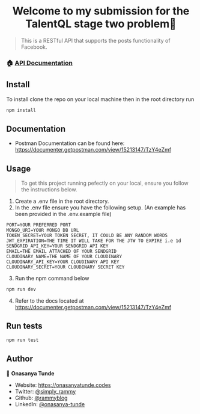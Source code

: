 <h1 align="center">Welcome to my submission for the TalentQL stage two problem👋</h1>


> This is a RESTful API that supports the posts functionality of Facebook.


### 🏠 [API Documentation](https://documenter.getpostman.com/view/15213147/TzY4eZmf)


## Install
To install clone the repo on your local machine then in the root directory run

```sh
npm install
```

## Documentation
- Postman Documentation can be found here: https://documenter.getpostman.com/view/15213147/TzY4eZmf
## Usage

> To get this project running pefectly on your local, ensure you follow the instructions below.

1. Create a .env file in the root directory.
2. In the .env file ensure you have the following setup. (An example has been provided in the .env.example file)

```
PORT=YOUR PREFERRED PORT
MONGO_URI=YOUR MONGO DB URL
TOKEN_SECRET=YOUR TOKEN SECRET, IT COULD BE ANY RANDOM WORDS
JWT_EXPIRATION=THE TIME IT WILL TAKE FOR THE JTW TO EXPIRE i.e 1d
SENDGRID_API_KEY=YOUR SENDGRID API KEY
EMAIL=THE EMAIL ATTACHED OF YOUR SENDGRID 
CLOUDINARY_NAME=THE NAME OF YOUR CLOUDINARY 
CLOUDINARY_API_KEY=YOUR CLOUDINARY API KEY
CLOUDINARY_SECRET=YOUR CLOUDINARY SECRET KEY
```

3. Run the npm command below

```sh
npm run dev
```

4. Refer to the docs located at https://documenter.getpostman.com/view/15213147/TzY4eZmf 


## Run tests

```sh
npm run test
```

## Author

👤 **Onasanya Tunde**

- Website: https://onasanyatunde.codes
- Twitter: [@simply_rammy](https://twitter.com/simply_rammy)
- Github: [@rammyblog](https://github.com/rammyblog)
- LinkedIn: [@onasanya-tunde](https://linkedin.com/in/onasanya-tunde)
